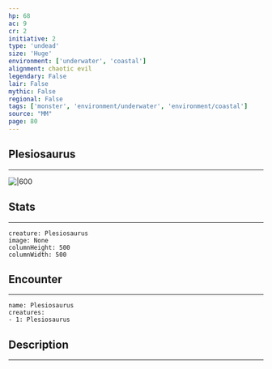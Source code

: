 ```yaml
---
hp: 68
ac: 9
cr: 2
initiative: 2
type: 'undead'    
size: 'Huge'
environment: ['underwater', 'coastal']
alignment: chaotic evil
legendary: False
lair: False
mythic: False
regional: False
tags: ['monster', 'environment/underwater', 'environment/coastal']
source: "MM"
page: 80
---
```


## Plesiosaurus
---

![|600](D:/Program%20Files/5e.tools/img/bestiary/MM/Plesiosaurus.jpg)

## Stats
---

```statblock
creature: Plesiosaurus
image: None
columnHeight: 500
columnWidth: 500
```

## Encounter
---

```encounter-table
name: Plesiosaurus
creatures:
- 1: Plesiosaurus
```

## Description
---





